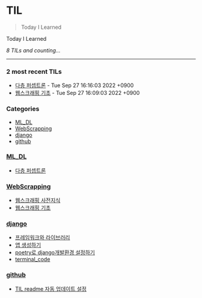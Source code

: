 # TIL
> Today I Learned

Today I Learned


_8 TILs and counting..._

---

### 2 most recent TILs

- [다층 퍼셉트론](ML_DL/nn.md) - Tue Sep 27 16:16:03 2022 +0900
- [웹스크래핑 기초](WebScrapping/scrapping_basic.md) - Tue Sep 27 16:09:03 2022 +0900

### Categories

- [ML_DL](#ML_DL)
- [WebScrapping](#WebScrapping)
- [django](#django)
- [github](#github)

### [ML_DL](#ML_DL)
- [다층 퍼셉트론](ML_DL/nn.md)

### [WebScrapping](#WebScrapping)
- [웹스크래핑 사전지식](WebScrapping/Background_Knowlege.md)
- [웹스크래핑 기초](WebScrapping/scrapping_basic.md)

### [django](#django)
- [프레임워크와 라이브러리](django/django_framework_library요약.md)
- [앱 생성하기](django/make_app.md)
- [poetry로 django개발환경 설정하기](django/poetry_setting_venv.md)
- [terminal_code](django/terminal_code.md)

### [github](#github)
- [TIL readme 자동 업데이트 설정](github/github_TIL_Readme_Auto업데이트.md)

[1]: https://simonwillison.net/2020/Apr/20/self-rewriting-readme/
[2]: https://github.com/jbranchaud/til

